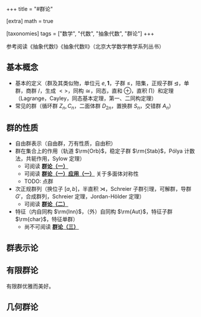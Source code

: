 +++
title = "#群论"

[extra]
math = true

[taxonomies]
tags = ["数学", "代数", "抽象代数", "群论"]
+++

参考阅读《抽象代数Ⅰ》《抽象代数Ⅱ》（北京大学数学教学系列丛书）

## 基本概念
- 基本的定义（群及其类似物，单位元 $e, \mathbf{1}$，子群 $\leq$，陪集，正规子群 $\unlhd$，单群，商群 $/$，生成 $<>$，同构 $\cong$，同态，直和 $\oplus$，直积 $\prod$）和定理（Lagrange，Cayley，同态基本定理，第一、二同构定理）
- 常见的群（循环群 $Z_n, C_n$，二面体群 $D_{2n}$，置换群 $S_n$，交错群 $A_n$）

## 群的性质
- 自由群表示（自由群，万有性质，自由积）
- 群在集合上的作用（轨道 $\rm{Orb}$，稳定子群 $\rm{Stab}$，Pólya 计数法，共轭作用，Sylow 定理）
	- 可阅读 [**群论（一）**](/posts/group-theory-p1/)
	- 可阅读 [**群论（一）应用（一）**](/posts/group-theory-p1-2/) 关于多面体对称性
	- TODO: 点群
- 次正规群列（换位子 $[a, b]$，半直积 $\rtimes$，Schreier 子群引理，可解群，导群 $G'$，合成群列，Schreier 定理，Jordan-Hölder 定理）
	- 可阅读 [**群论（二）**](/posts/group-theory-p2/)
- 特征（内自同构 $\rm{Inn}$，（外）自同构 $\rm{Aut}$，特征子群 $\rm{char}$，特征单群）
	- 尚不可阅读 [**群论（三）**](/posts/group-theory-p3/)

## 群表示论

## 有限群论
有限群优雅而美好。

## 几何群论
